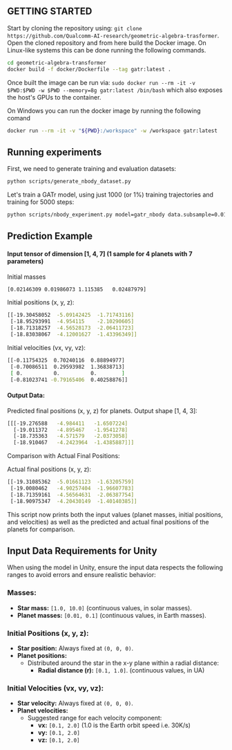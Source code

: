 ## GETTING STARTED
Start by cloning the repository using:
`git clone https://github.com/Qualcomm-AI-research/geometric-algebra-trasformer`.
Open the cloned repository and from here build the Docker image.
On Linux-like systems this can be done running the following commands.
```bash
cd geometric-algebra-transformer
docker build -f docker/Dockerfile --tag gatr:latest .
```
Once built the image can be run via:
`sudo docker run --rm -it -v $PWD:$PWD -w $PWD --memory=8g gatr:latest /bin/bash`
which also exposes the host's GPUs to the container.

On Windows you can run the docker image by running the following comand
```bash
docker run --rm -it -v "${PWD}:/workspace" -w /workspace gatr:latest

```
## Running experiments

First, we need to generate training and evaluation datasets:
```bash
python scripts/generate_nbody_dataset.py
```

Let's train a GATr model, using just 1000 (or 1%) training trajectories and training for 5000 steps:

```bash
python scripts/nbody_experiment.py model=gatr_nbody data.subsample=0.01 training.steps=5000 run_name=gatr
```
## Prediction Example

#### Input tensor of dimension [1, 4, 7] (1 sample for 4 planets with 7 parameters)

Initial masses 
```bash
[0.02146309 0.01986073 1.115385   0.02487979]
```

Initial positions (x, y, z):
```bash
[[-19.30458052  -5.09142425  -1.71743116]
 [-18.95293991  -4.954115    -2.10290605]
 [-18.71318257  -4.56528173  -2.06411723]
 [-18.83038067  -4.12001627  -1.43396349]]
```

Initial velocities (vx, vy, vz):

```bash
[[-0.11754325  0.70240116  0.88894977]
 [-0.70086511  0.29593982  1.36838713]
 [ 0.          0.          0.        ]
 [-0.81023741 -0.79165406  0.40258876]]
 ```

#### Output Data:

Predicted final positions (x, y, z) for planets. Output shape [1, 4, 3]:
```bash
[[[-19.276588   -4.984411   -1.6507224]
  [-19.011372   -4.895467   -1.9541278]
  [-18.735363   -4.571579   -2.0373058]
  [-18.910467   -4.2423964  -1.4385887]]]
```  
Comparison with Actual Final Positions:

Actual final positions (x, y, z):
```bash
[[-19.31085362  -5.01661123  -1.63205759]
 [-19.0080462   -4.90257404  -1.96607783]
 [-18.71359161  -4.56564631  -2.06387754]
 [-18.90975347  -4.20430149  -1.40140385]]
``` 
This script now prints both the input values (planet masses, initial positions, and velocities) as well as the predicted and actual final positions of the planets for comparison.

## Input Data Requirements for Unity

When using the model in Unity, ensure the input data respects the following ranges to avoid errors and ensure realistic behavior:

### **Masses:**
- **Star mass:** `[1.0, 10.0]` (continuous values, in solar masses). 
- **Planet masses:** `[0.01, 0.1]` (continuous values, in Earth masses).

### **Initial Positions (x, y, z):**
- **Star position:** Always fixed at `(0, 0, 0)`.
- **Planet positions:** 
  - Distributed around the star in the x-y plane within a radial distance:
    - **Radial distance (r):** `[0.1, 1.0]`. (continuous values, in UA)

### **Initial Velocities (vx, vy, vz):**
- **Star velocity:** Always fixed at `(0, 0, 0)`.
- **Planet velocities:** 
  - Suggested range for each velocity component:
    - **vx:** `[0.1, 2.0]` (1.0 is the Earth orbit speed i.e. 30K/s)
    - **vy:** `[0.1, 2.0]`
    - **vz:** `[0.1, 2.0]`

